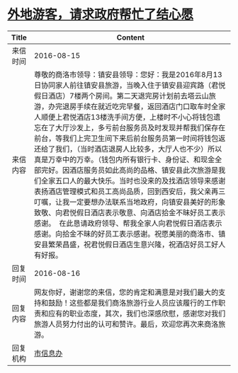 # <a href="http://www.shangluo.gov.cn/zmhd/ldxxxx.jsp?urltype=leadermail.LeaderMailContentUrl&wbtreeid=1112&leadermailid=3782">外地游客，请求政府帮忙了结心愿</a>
| Title |                                                                                                                                                                                                                                      Content                                                                                                                                                                                                                                      |
|:-----:|-----------------------------------------------------------------------------------------------------------------------------------------------------------------------------------------------------------------------------------------------------------------------------------------------------------------------------------------------------------------------------------------------------------------------------------------------------------------------------------|
| 来信时间  | 2016-08-15                                                                                                                                                                                                                                                                                                                                                                                                                                                                        |
| 来信内容  | 尊敬的商洛市领导：镇安县领导：您好：我是2016年8月13日协同家人前往镇安县旅游，当晚入住于镇安县迎宾路（君悦假日酒店）7楼两个房间。第二天退完房计划前去塔云山旅游，办完退房手续在就近吃完早餐，返回酒店门口取车时全家人顺便上君悦酒店13楼洗手间方便，上楼时不小心将钱包遗忘在了大厅沙发上，多亏前台服务员及时发现并帮我们保存在前台，等我们上完卫生间下来后前台服务员第一时间将钱包返还给了我们，（当时酒店退房人比较多，大厅人也不少）所以真是万幸中的万幸。（钱包内所有银行卡、身份证、和现金全部完好。因酒店服务员如此高尚的品格、镇安县此次旅游是我们全家五口人的最大快乐。当时也没来的及找酒店领导来感谢表扬酒店管理模式和员工高尚品质，回到西安后，我父亲再三叮嘱，让我一定要想办法联系当地政府，向镇安县美好的形象致敬、向君悦假日酒店表示敬意、向酒店拾金不昧好员工表示感谢。  在此恳请政府领导、帮我全家人向君悦假日酒店表示感谢。向拾金不昧的好员工表示感谢。祝愿美丽的商洛市、镇安县繁荣昌盛，祝君悦假日酒店生意兴隆，祝酒店好员工好人有好报。 |
| 回复时间  | 2016-08-16                                                                                                                                                                                                                                                                                                                                                                                                                                                                        |
| 回复内容  | 网友你好，谢谢您的来信，您的肯定和满意是对我们最大的支持和鼓励！这些都是我们商洛旅游行业人员应该履行的工作职责和应有的职业态度，其次，我们也深感欣慰，感谢您对我们旅游人员努力付出的认可和赞许。最后，欢迎您再次来商洛旅游。                                                                                                                                                                                                                                                                                                                                                                    |
| 回复机构  | <a href="../../category/agencies/市信息办.md">市信息办</a>                                                                                                                                                                                                                                                                                                                                                                                                                                |